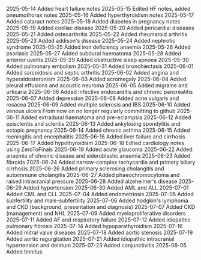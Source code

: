 2025-05-14 Added heart failure notes
2025-05-15 Edited HF notes, added pneumothorax notes
2025-05-16 Added hyperthyroidism notes
2025-05-17 Added cataract notes
2025-05-18 Added diabetes in pregnancy notes
2025-05-19 Added coeliac disease
2025-05-20 Added pericardial diseases
2025-05-21 Added osteoarthritis
2025-05-22 Added rheumatoid arthritis
2025-05-23 Added addison's disease
2025-05-24 Added nephrotic syndrome
2025-05-25 Added iron deficiency anaemia
2025-05-26 Added psoriasis
2025-05-27 Added subdural haematoma
2025-05-28 Added anterior uveitis
2025-05-29 Added obstructive sleep apnoea
2025-05-30 Added pulmonary embolism
2025-05-31 Added bronchiectasis
2025-06-01 Added sarcoidosis and septic arthritis
2025-06-02 Added angina and hyperaldosteronism
2025-06-03 Added acromegaly
2025-06-04 Added pleural effusions and acoustic neuroma
2025-06-05 Added migraine and urticaria
2025-06-06 Added infective endocarditis and chronic pancreatitis
2025-06-07 Added depression
2025-06-08 Added acne vulgaris and rosacea
2025-06-09 Added multiple sclerosis and IBS
2025-06-10 Added venous ulcers 
From now on no longer regularly committing to github
2025-06-11 Added extradural haematoma and pre-eclampsia
2025-06-12 Added episcleritis and scleritis
2025-06-13 Added ankylosing spondylitis and ectopic pregnancy
2025-06-14 Added chronic asthma
2025-06-15 Added meningitis and encephalitis
2025-06-16 Added liver failure and cirrhosis
2025-06-17 Added hypothyroidism
2025-06-18 Edited cardiology notes using ZeroToFinals
2025-06-19 Added acute glaucoma
2025-06-22 Added anaemia of chronic disease and sideroblastic anaemia
2025-06-23 Added fibroids
2025-06-24 Added narrow-complex tachycardia and primary biliary cirrhosis
2025-06-26 Added primary sclerosing cholangitis and autoimmune cholangitis
2025-06-27 Added phaeochromocytoma and raised intracranial pressure
2025-06-28 Added alzeheimer's disease
2025-06-29 Added hypertension
2025-06-30 Added AML and ALL
2025-07-01 Added CML and CLL
2025-07-04 Added endometriosis
2025-07-05 Added subfertility and male-subfertility
2025-07-06 Added hodgkin's lymphoma and CKD (background, presentation and diagnosis)
2025-07-07 Added CKD (management) and NHL
2025-07-09 Added myeloproliferative disorders
2025-07-11 Added AF and respiratory failure
2025-07-12 Added idiopathic pulmonary fibrosis
2025-07-14 Added hypoparathyroidism
2025-07-16 Added mitral valve diseases
2025-07-18 Added aortic stenosis
2025-07-19 Added aortic regurgitation
2025-07-21 Added idiopathic intracranial hypertension and delirium
2025-07-23 Added conjunctivitis
2025-08-05 Added tinnitus